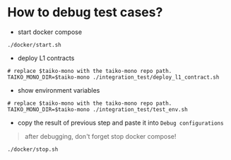 # How to debug test cases?
* start docker compose
```
./docker/start.sh
```

* deploy L1 contracts
```
# replace $taiko-mono with the taiko-mono repo path.
TAIKO_MONO_DIR=$taiko-mono ./integration_test/deploy_l1_contract.sh
```

* show environment variables
```
# replace $taiko-mono with the taiko-mono repo path.
TAIKO_MONO_DIR=$taiko-mono ./integration_test/test_env.sh
```

* copy the result of previous step and paste it into `Debug configurations`
> after debugging, don't forget stop docker compose!
```
./docker/stop.sh
```